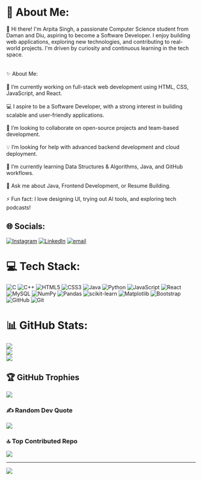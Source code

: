 # 💫 About Me:
👋 Hi there! I'm Arpita Singh, a passionate Computer Science student from Daman and Diu, aspiring to become a Software Developer. I enjoy building web applications, exploring new technologies, and contributing to real-world projects. I'm driven by curiosity and continuous learning in the tech space.<br><br><br>✨ About Me:<br><br>🔭 I’m currently working on full-stack web development using HTML, CSS, JavaScript, and React.<br><br>💻 I aspire to be a Software Developer, with a strong interest in building scalable and user-friendly applications.<br><br>🤝 I’m looking to collaborate on open-source projects and team-based development.<br><br>💡 I’m looking for help with advanced backend development and cloud deployment.<br><br>🌱 I’m currently learning Data Structures & Algorithms, Java, and GitHub workflows.<br><br>💬 Ask me about Java, Frontend Development, or Resume Building.<br><br>⚡ Fun fact: I love designing UI, trying out AI tools, and exploring tech podcasts!


## 🌐 Socials:
[![Instagram](https://img.shields.io/badge/Instagram-%23E4405F.svg?logo=Instagram&logoColor=white)](https://instagram.com/arpitarajput_16) [![LinkedIn](https://img.shields.io/badge/LinkedIn-%230077B5.svg?logo=linkedin&logoColor=white)](https://linkedin.com/in/arpita-singh-7b7904205) [![email](https://img.shields.io/badge/Email-D14836?logo=gmail&logoColor=white)](mailto:arpitanims@gmail.com) 

# 💻 Tech Stack:
![C](https://img.shields.io/badge/c-%2300599C.svg?style=for-the-badge&logo=c&logoColor=white) ![C++](https://img.shields.io/badge/c++-%2300599C.svg?style=for-the-badge&logo=c%2B%2B&logoColor=white) ![HTML5](https://img.shields.io/badge/html5-%23E34F26.svg?style=for-the-badge&logo=html5&logoColor=white) ![CSS3](https://img.shields.io/badge/css3-%231572B6.svg?style=for-the-badge&logo=css3&logoColor=white) ![Java](https://img.shields.io/badge/java-%23ED8B00.svg?style=for-the-badge&logo=openjdk&logoColor=white) ![Python](https://img.shields.io/badge/python-3670A0?style=for-the-badge&logo=python&logoColor=ffdd54) ![JavaScript](https://img.shields.io/badge/javascript-%23323330.svg?style=for-the-badge&logo=javascript&logoColor=%23F7DF1E) ![React](https://img.shields.io/badge/react-%2320232a.svg?style=for-the-badge&logo=react&logoColor=%2361DAFB) ![MySQL](https://img.shields.io/badge/mysql-4479A1.svg?style=for-the-badge&logo=mysql&logoColor=white) ![NumPy](https://img.shields.io/badge/numpy-%23013243.svg?style=for-the-badge&logo=numpy&logoColor=white) ![Pandas](https://img.shields.io/badge/pandas-%23150458.svg?style=for-the-badge&logo=pandas&logoColor=white) ![scikit-learn](https://img.shields.io/badge/scikit--learn-%23F7931E.svg?style=for-the-badge&logo=scikit-learn&logoColor=white) ![Matplotlib](https://img.shields.io/badge/Matplotlib-%23ffffff.svg?style=for-the-badge&logo=Matplotlib&logoColor=black) ![Bootstrap](https://img.shields.io/badge/bootstrap-%238511FA.svg?style=for-the-badge&logo=bootstrap&logoColor=white) ![GitHub](https://img.shields.io/badge/github-%23121011.svg?style=for-the-badge&logo=github&logoColor=white) ![Git](https://img.shields.io/badge/git-%23F05033.svg?style=for-the-badge&logo=git&logoColor=white)
# 📊 GitHub Stats:
![](https://github-readme-stats.vercel.app/api?username=ARPITA1614&theme=dark&hide_border=false&include_all_commits=false&count_private=false)<br/>
![](https://nirzak-streak-stats.vercel.app/?user=ARPITA1614&theme=dark&hide_border=false)<br/>
![](https://github-readme-stats.vercel.app/api/top-langs/?username=ARPITA1614&theme=dark&hide_border=false&include_all_commits=false&count_private=false&layout=compact)

## 🏆 GitHub Trophies
![](https://github-profile-trophy.vercel.app/?username=ARPITA1614&theme=radical&no-frame=false&no-bg=true&margin-w=4)

### ✍️ Random Dev Quote
![](https://quotes-github-readme.vercel.app/api?type=horizontal&theme=radical)

### 🔝 Top Contributed Repo
![](https://github-contributor-stats.vercel.app/api?username=ARPITA1614&limit=5&theme=dark&combine_all_yearly_contributions=true)

---
[![](https://visitcount.itsvg.in/api?id=ARPITA1614&icon=0&color=0)](https://visitcount.itsvg.in)

<!-- Proudly created with GPRM ( https://gprm.itsvg.in ) -->
